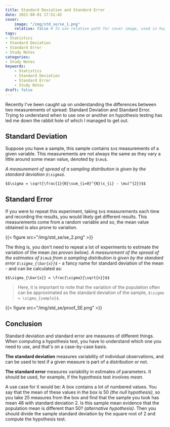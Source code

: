```yaml
---
title: Standard Deviation and Standard Error
date: 2021-08-01 17:51:42
cover:
    image: "/img/std_se/se_1.png"
    relative: false # To use relative path for cover image, used in hugo Page-bundles
tags:
- Statistics
- Standard Deviation 
- Standard Error
- Study Notes
categories:
- Study Notes
keywords:
    - Statistics
    - Standard Deviation 
    - Standard Error
    - Study Notes
draft: false
---
```


Recently I've been caught up on understanding the differences between two measurements of 
spread: Standard Deviation and Standard Error. 
Trying to understand when to use one or another on hypothesis testing has led me down the rabbit hole 
of which I managed to get out.


## Standard Deviation

Suppose you have a sample, this sample contains ``$n$`` measurements of a given variable. This measurements
are not always the same as they vary a little around some mean value, denoted by ``$\mu$``.

*A measurement of 
spread of a sampling distribution is given by the standard deviation ``$\sigma$``*.

``$$\sigma = \sqrt{\frac{1}{N}\sum_{i=0}^{N}(x_{i} - \mu)^{2}}$$``

## Standard Error

If you were to repeat this experiment, taking ``$n$`` measurements each time and recording the results,
you would likely get different results. This measurements come from a random variable and so, the mean
value obtained is also prone to variation.

{{< figure src="/img/std_se/se_2.png" >}}

The thing is, you don't need to repeat a lot of experiments to estimate the 
variation of the mean *(as proven below)*. 
*A measurement of the spread of the estimates of ``$\mu$`` from a sampling distribution is given by the
standard error ``$\sigma_{\bar{x}}$``* - a fancy name for standard deviation of the mean -
and can be calculated as:

``$$\sigma_{\bar{x}} = \frac{\sigma}{\sqrt{n}}$$``

> Here, it is important to note that the variation of the population often can be approximated
> as the standard deviation of the sample, ``$\sigma = \sigma_{sample}$``.

{{< figure src="/img/std_se/proof_SE.png" >}}

## Conclusion

Standard deviation and standard error are measures of different things.
When computing a hypothesis test, you have to understand which one you need to use,
and that's on a case-by-case basis.

**The standard deviation** measures variability of individual observations, and can be
used to test if a given measure is part of a distribution or not.

**The standard error** measures variability in estimates of parameters. It should
be used, for example, if the hypothesis test involves *mean*.

A use case for it would be: A box contains a lot of numbered values.
You say that the mean of these values in the box is 50 *(the null hypothesis)*,
so you take 25 measures from the box and find that the sample you took has mean 48
with standard deviation 2. Is this sample mean evidence that the population mean
is different than 50? *(alternative hypothesis)*. Then you should divide the sample
standard deviation by the square root of 2 and compute the hypothesis test.
